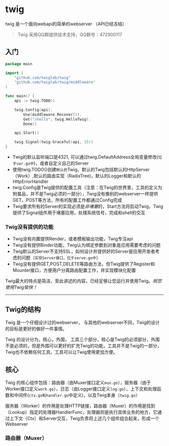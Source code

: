 # twig
twig 是一个面向webapi的简单的webserver （API已经冻结）

> Twig 采用QQ群提供技术支持，QQ群号：472900117

## 入门

```go
package main

import (
	"github.com/twiglab/twig"
	"github.com/twiglab/twig/middleware"
)

func main() {
	api := twig.TODO()

	twig.Config(api).
		Use(middleware.Recover()).
		Get("/hello", twig.HelloTwig).
		Done()

	api.Start()

	twig.Signal(twig.Graceful(api, 15))
}
```

- Twig的默认监听端口是4321, 可以通过twig.DefaultAddress全局变量修改(`位于var.go中`)，或者自定义自己的Server
- 使用twig.TODO()创建`默认的`Twig，默认的Twig包括默认的HttpServer（Work）,默认的路由实现（RadixTree)，默认的Logger和默认的HttpErrorHandler
- twig.Config是Twig提供的配置工具（注意：在Twig的世界里，工具的定义为附属品，并不是Twig必须的一部分），Twig没有像别的webserver一样提供GET，POST等方法，所有的配置工作都通过Config完成
- Twig要求所有的Server的实现必须是*非堵塞*的，Start方法将启动Twig，Twig提供了Signal组件用于堵塞应用，处理系统信号，完成和shell的交互

### Twig没有提供的功能

- Twig没有内置提供Render，或者模板输出功能，Twig专注api
- Twig没有提供Binder功能，Twig认为绑定参数到对象是应用需要考虑的问题
- Twig默认的Server不支持SSL，如何设计并提供好的Server是应用开发者考虑的问题（`实现Server接口，位于serve.go中`） 
- Twig没有提供GET,POST,DELETE等路由方法，但Twig提供了Register和Mounter接口，方便用户分离路由配置工作，并实现模块化配置

Twig最大的特点是简洁，至此讲述的内容，已经足够让您运行并使用Twig。*祝您使用Twig愉快！*

----

## Twig的结构

Twig 是一个仔细设计过的webserver， 与其他的webserver不同，Twig的设计的目标是更好的做好一件事情。

Twig 的设计分为，核心，外围， 工具三个部分，核心是Twig的必须部分，外围不是必须的，但是外围可以更好的扩充Twig的功能，工具并不是Twig的一部分，Twig也不依赖任何工具，工具可以让Twig使用更加方便。

## 核心

Twig 的核心组件包括：路由器（由Muxer接口定义`mux.go`），服务器（由于Worker接口定义`work.go`），日志（由Logger接口定义`log.go`），上下文和处理函数和中间件(`ctx.go和handler.go`中定义)，以及Twig本身（`twig.go`）

服务器（Worker）的作用是处理HTTP链接，路由器（Muxer）的作用是找到（Lookup）指定的处理器HandlerFunc，处理器则是执行具体业务的地方，它通过上下文（Ctx）和Server交互，Twig负责将上述几个组件组合起来，形成一个Webserver

### 路由器（Muxer）
